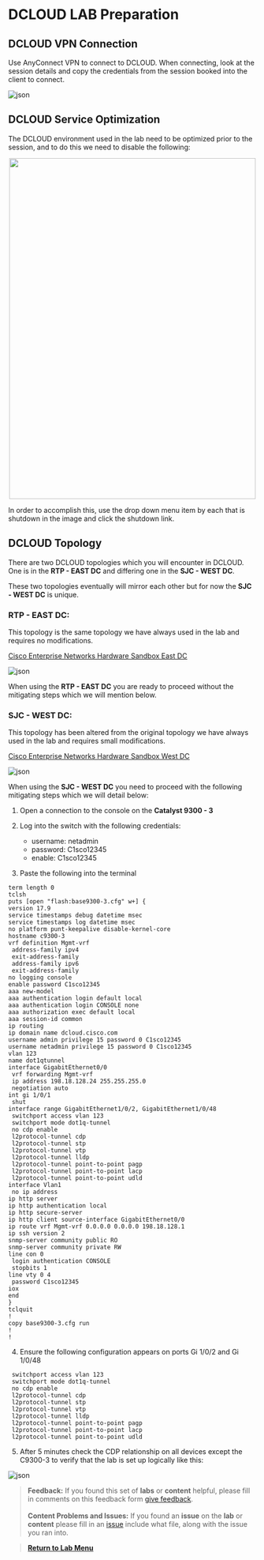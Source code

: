 # DCLOUD LAB Preparation

## DCLOUD VPN Connection

Use AnyConnect VPN to connect to DCLOUD. When connecting, look at the session details and copy the credentials from the session booked into the client to connect.

![json](./LAB-7-CICD-Orchestration/images/VPN-to-dCLOUD.png?raw=true "Import JSON")

## DCLOUD Service Optimization

The DCLOUD environment used in the lab need to be optimized prior to the session, and to do this we need to disable the following:

<p align="center"><img src="./LAB-7-CICD-Orchestration/images/ShutdownUnused.png" width="500" height="690"></p>

In order to accomplish this, use the drop down menu item by each that is shutdown in the image and click the shutdown link.

## DCLOUD Topology

There are two DCLOUD topologies which you will encounter in DCLOUD. One is in the **RTP - EAST DC** and differing one in the **SJC - WEST DC**.

These two topologies eventually will mirror each other but for now the **SJC - WEST DC** is unique.

### RTP - EAST DC:

This topology is the same topology we have always used in the lab and requires no modifications.

[Cisco Enterprise Networks Hardware Sandbox East DC](https://dcloud2-rtp.cisco.com/content/catalogue?search=Enterprise%20Networks%20Hardware%20Sandbox&screenCommand=openFilterScreen)

![json](./LAB-1-Wired-Automation/images/DCLOUD_Topology2.png?raw=true "Import JSON")

When using the **RTP - EAST DC** you are ready to proceed without the mitigating steps which we will mention below.

### SJC - WEST DC:

This topology has been altered from the original topology we have always used in the lab and requires small modifications.

[Cisco Enterprise Networks Hardware Sandbox West DC](https://dcloud2-sjc.cisco.com/content/catalogue?search=Enterprise%20Networks%20Hardware%20Sandbox&screenCommand=openFilterScreen)

![json](./LAB-1-Wired-Automation/images/DCLOUD_Topology3.png?raw=true "Import JSON")

When using the **SJC - WEST DC** you need to proceed with the following mitigating steps which we will detail below:

1. Open a connection to the console on the **Catalyst 9300 - 3**
2. Log into the switch with the following credentials:

   - username: netadmin
   - password: C1sco12345
   - enable:   C1sco12345

3. Paste the following into the terminal 

```
term length 0
tclsh                            
puts [open "flash:base9300-3.cfg" w+] {
version 17.9
service timestamps debug datetime msec
service timestamps log datetime msec
no platform punt-keepalive disable-kernel-core
hostname c9300-3
vrf definition Mgmt-vrf
 address-family ipv4
 exit-address-family
 address-family ipv6
 exit-address-family
no logging console
enable password C1sco12345
aaa new-model
aaa authentication login default local
aaa authentication login CONSOLE none
aaa authorization exec default local 
aaa session-id common
ip routing
ip domain name dcloud.cisco.com
username admin privilege 15 password 0 C1sco12345
username netadmin privilege 15 password 0 C1sco12345
vlan 123
name dot1qtunnel
interface GigabitEthernet0/0
 vrf forwarding Mgmt-vrf
 ip address 198.18.128.24 255.255.255.0
 negotiation auto
int gi 1/0/1
 shut
interface range GigabitEthernet1/0/2, GigabitEthernet1/0/48
 switchport access vlan 123
 switchport mode dot1q-tunnel
 no cdp enable
 l2protocol-tunnel cdp
 l2protocol-tunnel stp
 l2protocol-tunnel vtp
 l2protocol-tunnel lldp
 l2protocol-tunnel point-to-point pagp
 l2protocol-tunnel point-to-point lacp
 l2protocol-tunnel point-to-point udld
interface Vlan1
 no ip address
ip http server
ip http authentication local
ip http secure-server
ip http client source-interface GigabitEthernet0/0
ip route vrf Mgmt-vrf 0.0.0.0 0.0.0.0 198.18.128.1
ip ssh version 2
snmp-server community public RO
snmp-server community private RW
line con 0
 login authentication CONSOLE
 stopbits 1
line vty 0 4
 password C1sco12345
iox
end
}
tclquit
!
copy base9300-3.cfg run
!
!
```

4. Ensure the following configuration appears on ports Gi 1/0/2 and Gi 1/0/48

```
 switchport access vlan 123
 switchport mode dot1q-tunnel
 no cdp enable
 l2protocol-tunnel cdp
 l2protocol-tunnel stp
 l2protocol-tunnel vtp
 l2protocol-tunnel lldp
 l2protocol-tunnel point-to-point pagp
 l2protocol-tunnel point-to-point lacp
 l2protocol-tunnel point-to-point udld
```

5. After 5 minutes check the CDP relationship on all devices except the C9300-3 to verify that the lab is set up logically like this:

![json](./LAB-1-Wired-Automation/images/DCLOUD_Topology2.png?raw=true "Import JSON")

> **Feedback:** If you found this set of **labs** or **content** helpful, please fill in comments on this feedback form [give feedback](https://app.smartsheet.com/b/form/f75ce15c2053435283a025b1872257fe).</br></br>
**Content Problems and Issues:** If you found an **issue** on the **lab** or **content** please fill in an [issue](https://github.com/kebaldwi/DNAC-TEMPLATES/issues/new) include what file, along with the issue you ran into. 

> [**Return to Lab Menu**](./README.md)
